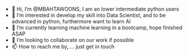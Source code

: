 - 👋 Hi, I’m @MBAHTAWOONS, I am an lower intermediate python users
- 👀 I’m interested in develop my skill into Data Scientist, and to be advanced in python, furthermore want to learn AI
- 🌱 I’m currently learning machine learning in a bootcamp, hope finished ASAP
- 💞️ I’m looking to collaborate on our work if possible
- 📫 How to reach me by,.... just get in touch

<!---
MBAHTAWOONS/MBAHTAWOONS is a ✨ special ✨ repository because its `README.md` (this file) appears on your GitHub profile.
You can click the Preview link to take a look at your changes.
--->
